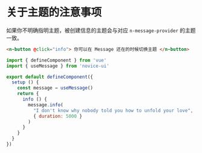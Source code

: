 # 关于主题的注意事项

如果你不明确指明主题，被创建信息的主题会与对应 `n-message-provider` 的主题一致。

```html
<n-button @click="info"> 你可以在 Message 还在的时候切换主题 </n-button>
```

```js
import { defineComponent } from 'vue'
import { useMessage } from 'novice-ui'

export default defineComponent({
  setup () {
    const message = useMessage()
    return {
      info () {
        message.info(
          "I don't know why nobody told you how to unfold your love",
          { duration: 5000 }
        )
      }
    }
  }
})
```
